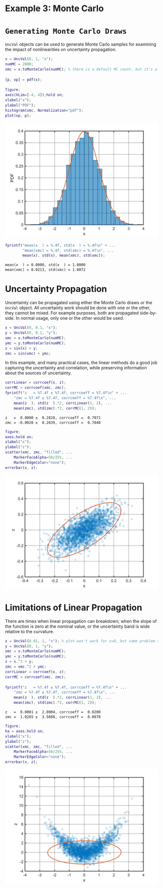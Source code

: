 
# Example 3: Monte Carlo
# `Generating Monte Carlo Draws`

`UncVal` objects can be used to generate Monte Carlo samples for examining the impact of nonlinearities on uncertainty propagation.

```matlab
x = UncVal(0, 1, "x");
numMC = 2000;
xmc = x.toMonteCarlo(numMC); % there is a default MC count, but it's a little high for the plots below

[p, xp] = pdf(x);

figure;
axes(XLim=[-4, 4]);hold on;
xlabel("x");
ylabel("PDF");
histogram(xmc, Normalization="pdf");
plot(xp, p);
```

<picture>
  <source media="(prefers-color-scheme: dark)" srcset="example3_montecarlo_media/dark/figure_0.png">
   <source media="(prefers-color-scheme: light)" srcset="example3_montecarlo_media/light/figure_0.png">
   <img alt="figure_0.png" src="example3_montecarlo_media/light/figure_0.png">
</picture>


```matlab
fprintf("mean(x  ) = %.4f, std(x  ) = %.4f\n" + ...
        "mean(xmc) = %.4f, std(xmc) = %.4f\n", ...
        mean(x), std(x), mean(xmc), std(xmc));
```

```matlabTextOutput
mean(x  ) = 0.0000, std(x  ) = 1.0000
mean(xmc) = 0.0213, std(xmc) = 1.0072
```
# Uncertainty Propagation

Uncertainty can be propagated using either the Monte Carlo draws or the `UncVal` object.  All uncertainty work should be done with one or the other, they cannot be mixed.  For example purposes, both are propagated side\-by\-side.  In normal usage, only one or the other would be used.

```matlab
x = UncVal(0, 0.1, "x");
y = UncVal(0, 0.1, "y");
xmc = x.toMonteCarlo(numMC);
ymc = y.toMonteCarlo(numMC);
z = sin(x) + y;
zmc = sin(xmc) + ymc;
```

In this example, and many practical cases, the linear methods do a good job capturing the uncertainty and correlation, while preserving information about the sources of uncertainty.

```matlab
corrLinear = corrcoef(x, z);
corrMC = corrcoef(xmc, zmc);
fprintf("z   = %7.4f ± %7.4f, corrcoeff = %7.4f\n" + ...    
    "zmc = %7.4f ± %7.4f, corrcoeff = %7.4f\n", ...
    mean(z  ), std(z  ).*2, corrLinear(1, 2), ...
    mean(zmc), std(zmc).*2, corrMC(1, 2));
```

```matlabTextOutput
z   =  0.0000 ±  0.2828, corrcoeff =  0.7071
zmc = -0.0020 ±  0.2839, corrcoeff =  0.7040
```

```matlab
figure;
axes;hold on;
xlabel("x");
ylabel("z");
scatter(xmc, zmc, "filled", ...
    MarkerFaceAlpha=50/255, ...
    MarkerEdgeColor="none");
errorbar(x, z);
```

<picture>
  <source media="(prefers-color-scheme: dark)" srcset="example3_montecarlo_media/dark/figure_1.png">
   <source media="(prefers-color-scheme: light)" srcset="example3_montecarlo_media/light/figure_1.png">
   <img alt="figure_1.png" src="example3_montecarlo_media/light/figure_1.png">
</picture>

# Limitations of Linear Propagation

There are times when linear propagation can breakdown; when the slope of the function is zero at the nominal value, or the uncertainty band is wide relative to the curvature.

```matlab
x = UncVal(0.01, 1, "x"); % plot won't work for x=0, but same problem slightly away from zero
y = UncVal(0, 1, "y");
xmc = x.toMonteCarlo(numMC);
ymc = y.toMonteCarlo(numMC);
z = x.^2 + y;
zmc = xmc.^2 + ymc;
corrLinear = corrcoef(x, z);
corrMC = corrcoef(xmc, zmc);

fprintf("z   = %7.4f ± %7.4f, corrcoeff = %7.4f\n" + ...    
    "zmc = %7.4f ± %7.4f, corrcoeff = %7.4f\n", ...
    mean(z  ), std(z  ).*2, corrLinear(1, 2), ...
    mean(zmc), std(zmc).*2, corrMC(1, 2));
```

```matlabTextOutput
z   =  0.0001 ±  2.0004, corrcoeff =  0.0200
zmc =  1.0265 ±  3.5608, corrcoeff =  0.0078
```

```matlab
figure;
ha = axes;hold on;
xlabel("x");
ylabel("z");
scatter(xmc, zmc, "filled", ...
    MarkerFaceAlpha=50/255, ...
    MarkerEdgeColor="none");
errorbar(x, z);
```

<picture>
  <source media="(prefers-color-scheme: dark)" srcset="example3_montecarlo_media/dark/figure_2.png">
   <source media="(prefers-color-scheme: light)" srcset="example3_montecarlo_media/light/figure_2.png">
   <img alt="figure_2.png" src="example3_montecarlo_media/light/figure_2.png">
</picture>

